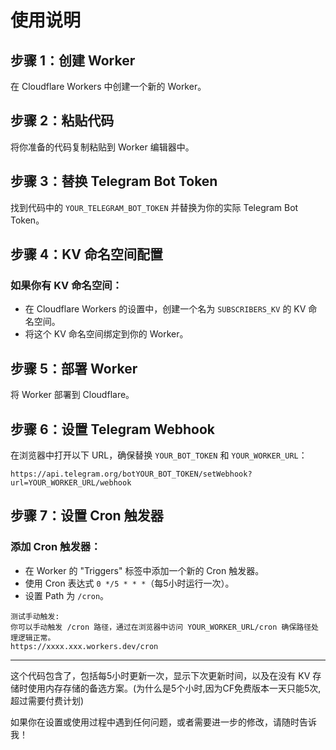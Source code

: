 # 使用说明

## 步骤 1：创建 Worker

在 Cloudflare Workers 中创建一个新的 Worker。

## 步骤 2：粘贴代码

将你准备的代码复制粘贴到 Worker 编辑器中。

## 步骤 3：替换 Telegram Bot Token 

找到代码中的 `YOUR_TELEGRAM_BOT_TOKEN` 并替换为你的实际 Telegram Bot Token。

## 步骤 4：KV 命名空间配置

### 如果你有 KV 命名空间：

- 在 Cloudflare Workers 的设置中，创建一个名为 `SUBSCRIBERS_KV` 的 KV 命名空间。
- 将这个 KV 命名空间绑定到你的 Worker。

## 步骤 5：部署 Worker

将 Worker 部署到 Cloudflare。

## 步骤 6：设置 Telegram Webhook

在浏览器中打开以下 URL，确保替换 `YOUR_BOT_TOKEN` 和 `YOUR_WORKER_URL`：
```
https://api.telegram.org/botYOUR_BOT_TOKEN/setWebhook?url=YOUR_WORKER_URL/webhook
```

## 步骤 7：设置 Cron 触发器

### 添加 Cron 触发器：

- 在 Worker 的 "Triggers" 标签中添加一个新的 Cron 触发器。
- 使用 Cron 表达式 `0 */5 * * *`（每5小时运行一次）。
- 设置 Path 为 `/cron`。

```
测试手动触发:
你可以手动触发 /cron 路径，通过在浏览器中访问 YOUR_WORKER_URL/cron 确保路径处理逻辑正常。
https://xxxx.xxx.workers.dev/cron
```
---

这个代码包含了，包括每5小时更新一次，显示下次更新时间，以及在没有 KV 存储时使用内存存储的备选方案。(为什么是5个小时,因为CF免费版本一天只能5次,超过需要付费计划)

如果你在设置或使用过程中遇到任何问题，或者需要进一步的修改，请随时告诉我！
